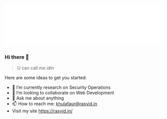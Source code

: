 ![readmebox](https://raw.githubusercontent.com/idhin/idhin/ace2921acce82f9082b66e626f7c265adfd18aba/readmebox.svg)

### Hi there 👋

> U can call me idin


<!-- **idhin/idhin** is a ✨ _special_ ✨ repository because its `README.md` (this file) appears on your GitHub profile. -->

Here are some ideas to get you started:

- 🔭 I’m currently research on Security Operations
- 👯 I’m looking to collaborate on Web Development
- 💬 Ask me about anything
- 📫 How to reach me: khulafaur@rasyid.in
- Visit my site https://rasyid.in/


<!-- ![Khulafaur's GitHub stats](https://github-readme-stats.vercel.app/api?username=idhin&show_icons=true&theme=merko)
<!-- 
[![Top Langs](https://github-readme-stats.vercel.app/api/top-langs/?username=idhin)](https://github.com/idhin/github-readme-stats) -->

<!-- <a href="https://github.com/anuraghazra/github-readme-stats">
  <img align="center" src="https://github-readme-stats.vercel.app/api/pin/?username=anuraghazra&repo=github-readme-stats" />
</a> -->
<!-- <a href="https://github.com/anuraghazra/convoychat">
  <img align="center" src="https://github-readme-stats.vercel.app/api/pin/?username=anuraghazra&repo=convoychat" />
</a>
 --> 
      



